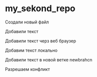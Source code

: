 ﻿# my_sekond_repo
Создали новый файл

Добавили текст

Добавили текст черз веб браузер

Добавим текст локально

Добавили текст в новой ветке newbrahcn

Разрешаем конфликт 
